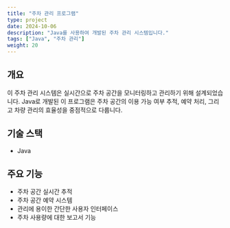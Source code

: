 ```yaml
---
title: "주차 관리 프로그램"
type: project
date: 2024-10-06
description: "Java를 사용하여 개발된 주차 관리 시스템입니다."
tags: ["Java", "주차 관리"]
weight: 20
---
```


## 개요
이 주차 관리 시스템은 실시간으로 주차 공간을 모니터링하고 관리하기 위해 설계되었습니다. Java로 개발된 이 프로그램은 주차 공간의 이용 가능 여부 추적, 예약 처리, 그리고 차량 관리의 효율성을 중점적으로 다룹니다.

## 기술 스택
- Java

## 주요 기능
- 주차 공간 실시간 추적
- 주차 공간 예약 시스템
- 관리에 용이한 간단한 사용자 인터페이스
- 주차 사용량에 대한 보고서 기능
